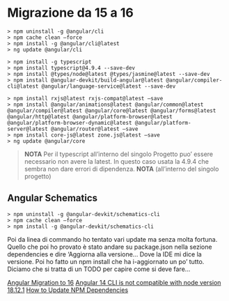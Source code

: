 # Migrazione da 15 a 16

```
> npm uninstall -g @angular/cli
> npm cache clean –force
> npm install -g @angular/cli@latest
> ng update @angular/cli
```

```
> npm install -g typescript
> npm install typescript@4.9.4 --save-dev
> npm install @types/node@latest @types/jasmine@latest --save-dev
> npm install @angular-devkit/build-angular@latest @angular/compiler-cli@latest @angular/language-service@latest --save-dev
```

```
> npm install rxjs@latest rxjs-compat@latest –save
> npm install @angular/animations@latest @angular/common@latest @angular/compiler@latest @angular/core@latest @angular/forms@latest @angular/http@latest @angular/platform-browser@latest @angular/platform-browser-dynamic@latest @angular/platform-server@latest @angular/router@latest –save
> npm install core-js@latest zone.js@latest –save
> ng update @angular/core 
```

> **NOTA** Per il typescript all’interno del singolo Progetto puo’ essere necessario non avere la latest. In questo caso usata la 4.9.4 che sembra non dare errori di dipendenza.
> **NOTA** (all’interno del singolo progetto)

## Angular Schematics

```
> npm uninstall -g @angular-devkit/schematics-cli
> npm cache clean –force
> npm install -g @angular-devkit/schematics-cli
```

Poi da linea di commando ho tentato vari update ma senza molta fortuna. Quello che poi ho provato è stato andare su package.json nella sezione dependencies e dire ‘Aggiorna alla versione… Dove la IDE mi dice la versione. Poi ho fatto un npm install che ha i-aggiornato un po’ tutto.
Diciamo che si tratta di un TODO per capire come si deve fare…

<seealso>
       <category ref="external">
           <a href="https://www.codeproject.com/Articles/5360980/Angular-Migration-to-16">Angular Migration to 16</a>
           <a href="https://stackoverflow.com/questions/75037687/angular-14-cli-is-not-compatible-with-node-version-18-12-1">Angular 14 CLI is not compatible with node version 18.12.1</a>
           <a href="https://www.freecodecamp.org/news/how-to-update-npm-dependencies/">How to Update NPM Dependencies</a>
       </category>
</seealso>


